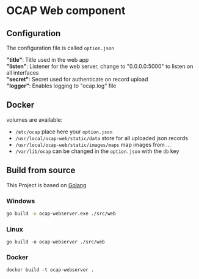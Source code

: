 # OCAP Web component

## Configuration
The configuration file is called `option.json`

**"title"**: Title used in the web app   
**"listen"**: Listener for the web server, change to "0.0.0.0:5000" to listen on all interfaces   
**"secret"**: Secret used for authenticate on record upload   
**"logger"**: Enables logging to "ocap.log" file

## Docker

volumes are available:
- `/etc/ocap` place here your `option.json`
- `/usr/local/ocap-web/static/data` store for all uploaded json records
- `/usr/local/ocap-web/static/images/maps` map images from ...
- `/var/lib/ocap` can be changed in the `option.json` with the `db` key

## Build from source

This Project is based on [Golang](https://golang.org/dl/)

### Windows
```bash
go build -o ocap-webserver.exe ./src/web
```

### Linux
```
go build -o ocap-webserver ./src/web
```

### Docker
```
docker build -t ocap-webserver .
```
